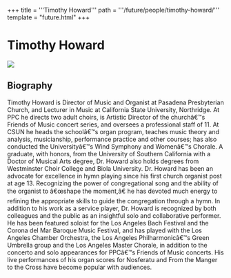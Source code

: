 +++
title = '''Timothy Howard'''
path = '''/future/people/timothy-howard/'''
template = "future.html"
+++

<h1>Timothy Howard</h1>

<img src="https://custom.cvent.com/C3A4539B19F74ABCB6FCE437F6BC0A74/files/event/910aaf2914d44586a56fbd0b3b2c31c0/874c8568a8034b71862915b72c351f3f.jpg">
<h2>Biography</h2>
<p>Timothy Howard is Director of Music and Organist at Pasadena Presbyterian Church, and Lecturer in Music at California State University, Northridge. At PPC he directs two adult choirs, is Artistic Director of the churchâ€™s Friends of Music concert series, and oversees a professional staff of 11. At CSUN he heads the schoolâ€™s organ program, teaches music theory and analysis, musicianship, performance practice and other courses; has also conducted the Universityâ€™s Wind Symphony and Womenâ€™s Chorale. A graduate, with honors, from the University of Southern California with a Doctor of Musical Arts degree, Dr. Howard also holds degrees from Westminster Choir College and Biola University.  Dr. Howard has been an advocate for excellence in hymn playing since his first church organist post at age 13. Recognizing the power of congregational song and the ability of the organist to â€œshape the moment,â€ he has devoted much energy to refining the appropriate skills to guide the congregation through a hymn.  In addition to his work as a service player, Dr. Howard is recognized by both colleagues and the public as an insightful solo and collaborative performer. He has been featured soloist for the Los Angeles Bach Festival and the Corona del Mar Baroque Music Festival, and has played with the Los Angeles Chamber Orchestra, the Los Angeles Philharmonicâ€™s Green Umbrella group and the Los Angeles Master Chorale, in addition to the concerto and solo appearances for PPCâ€™s Friends of Music concerts. His live performances of his organ scores for Nosferatu and From the Manger to the Cross have become popular with audiences.</p>

